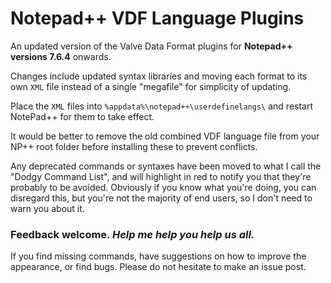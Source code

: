 # Notepad++ VDF Language Plugins

An updated version of the Valve Data Format plugins for **Notepad++ versions 7.6.4** onwards.

Changes include updated syntax libraries and moving each format to its own `XML` file instead of a single "megafile" for simplicity of updating.

Place the `XML` files into `%appdata%\notepad++\userdefinelangs\` and restart NotePad++ for them to take effect. 

It would be better to remove the old combined VDF language file from your NP++ root folder before installing these to prevent conflicts.

Any deprecated commands or syntaxes have been moved to what I call the "Dodgy Command List", and will highlight in red to notify you that they're probably to be avoided. Obviously if you know what you're doing, you can disregard this, but you're not the majority of end users, so I don't need to warn you about it.

### Feedback welcome. *Help me help you help us all.*
If you find missing commands, have suggestions on how to improve the appearance, or find bugs. Please do not hesitate to make an issue post.
